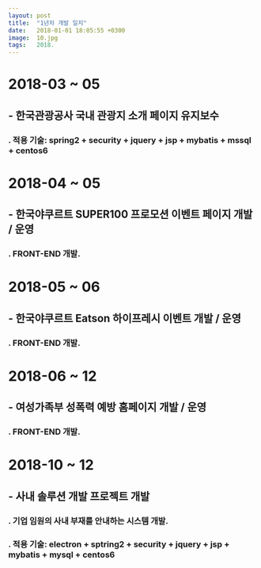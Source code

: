 ```yaml
---
layout: post
title:  "1년차 개발 일지"
date:   2018-01-01 18:05:55 +0300
image:  10.jpg
tags:   2018.
---
```

 # 2018-03 ~ 05
  ## - 한국관광공사 국내 관광지 소개 페이지 유지보수  
   ### . 적용 기술: spring2 + security + jquery + jsp + mybatis + mssql + centos6  
  
 # 2018-04 ~ 05
  ## - 한국야쿠르트 SUPER100 프로모션 이벤트 페이지 개발 / 운영  
   ### . FRONT-END 개발.  
  
 # 2018-05 ~ 06
  ## - 한국야쿠르트 Eatson 하이프레시 이벤트 개발 / 운영  
   ### . FRONT-END 개발.  
  
 # 2018-06 ~ 12
  ## - 여성가족부 성폭력 예방 홈페이지 개발 / 운영  
   ### . FRONT-END 개발.  
  
 # 2018-10 ~ 12
  ## - 사내 솔루션 개발 프로젝트 개발  
   ### . 기업 임원의 사내 부재를 안내하는 시스템 개발.  
   ### . 적용 기술: electron + sptring2 + security + jquery + jsp + mybatis + mysql + centos6  
      
      
